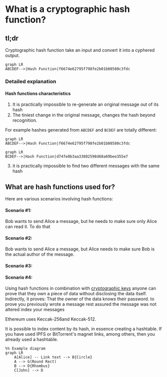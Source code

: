 What is a cryptographic hash function?
======================================

tl;dr
-----

Cryptographic hash function take an input and convert it into a cyphered
output.

``` {.sourceCode .mermaid}
graph LR
ABCDEF-->|Hash Function|f6674e62795f798fe2b01b08580c3fdc
```

### Detailed explanation

#### Hash functions characteristics

1.  It is practically impossible to re-generate an original message out
    of its hash
2.  The tiniest change in the original message, changes the hash beyond
    recognition.

For example hashes generated from `ABCDEF` and `BCDEF` are totally
different:

``` {.sourceCode .mermaid}
graph LR
ABCDEF-->|Hash Function|f6674e62795f798fe2b01b08580c3fdc
```

``` {.sourceCode .mermaid}
graph LR
BCDEF-->|Hash Function|d74fe0b3aa33802598d68a69bee355e7
```

3.  it is practically impossible to find two different messages with the
    same hash

What are hash functions used for?
---------------------------------

Here are various scenarios involving hash functions:

#### Scenario \#1:

Bob wants to send Alice a message, but he needs to make sure only Alice
can read it. To do that

#### Scenario \#2:

Bob wants to send Alice a message, but Alice needs to make sure Bob is
the actual author of the message.

#### Scenario \#3:

#### Scenario \#4:

Using hash functions in combination with [cryptographic
keys](Ethereum-glossary-for-newbies/public-private-key.md) anyone
can prove that they own a piece of data without disclosing the data
itself. Indirectly, it proves: That the owner of the data knows their
password. to prove you previously wrote a message rest assured the
message was not altered index your messages

Ethereum uses Keccak-256and Keccak-512.

It is possible to index content by its hash, in essence creating a
hashtable. If you have used IPFS or BitTorrent's magnet links, among
others, then you already used a hashtable.

``` {.sourceCode .mermaid}
%% Example diagram
graph LR
    A[Alice] -- Link text --> B{Circle}
    A --> G(Round Rect)
    B --> D{Rhombus}
    C[John] --> D
```

